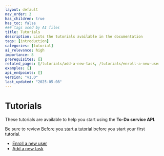 ```yaml
---
layout: default
nav_order: 3
has_children: true
has_toc: false
### tags used by AI files
title: Tutorials
description: Lists the tutorials available in the documentation
tags: [introduction]
categories: [tutorial]
ai_relevance: high
importance: 8
prerequisites: []
related_pages: [/tutorials/add-a-new-task, /tutorials/enroll-a-new-user]
examples: []
api_endpoints: []
version: "v1.0"
last_updated: "2025-05-08"
---
```


# Tutorials

These tutorials are available to help you start using the **To-Do service API**.

Be sure to review [Before you start a tutorial](before-you-start-a-tutorial.md)
before you start your first tutorial.

* [Enroll a new user](tutorials/enroll-a-new-user.md)
* [Add a new task](tutorials/add-a-new-task.md)
